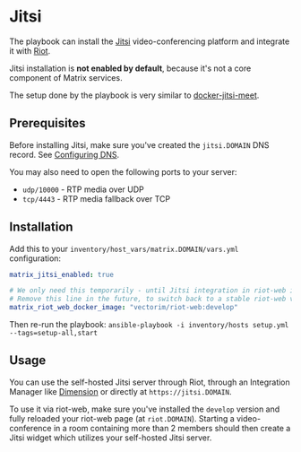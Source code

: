# Jitsi

The playbook can install the [Jitsi](https://jitsi.org/) video-conferencing platform and integrate it with [Riot](configuring-playbook-riot-web.md).

Jitsi installation is **not enabled by default**, because it's not a core component of Matrix services.

The setup done by the playbook is very similar to [docker-jitsi-meet](https://github.com/jitsi/docker-jitsi-meet).


## Prerequisites

Before installing Jitsi, make sure you've created the `jitsi.DOMAIN` DNS record. See [Configuring DNS](configuring-dns.md).

You may also need to open the following ports to your server:

- `udp/10000` - RTP media over UDP
- `tcp/4443` - RTP media fallback over TCP


## Installation

Add this to your `inventory/host_vars/matrix.DOMAIN/vars.yml` configuration:

```yaml
matrix_jitsi_enabled: true

# We only need this temporarily - until Jitsi integration in riot-web is finalized.
# Remove this line in the future, to switch back to a stable riot-web version.
matrix_riot_web_docker_image: "vectorim/riot-web:develop"
```

Then re-run the playbook: `ansible-playbook -i inventory/hosts setup.yml --tags=setup-all,start`


## Usage

You can use the self-hosted Jitsi server through Riot, through an Integration Manager like [Dimension](docs/configuring-playbook-dimension.md) or directly at `https://jitsi.DOMAIN`.

To use it via riot-web, make sure you've installed the `develop` version and fully reloaded your riot-web page (at `riot.DOMAIN`). Starting a video-conference in a room containing more than 2 members should then create a Jitsi widget which utilizes your self-hosted Jitsi server.
